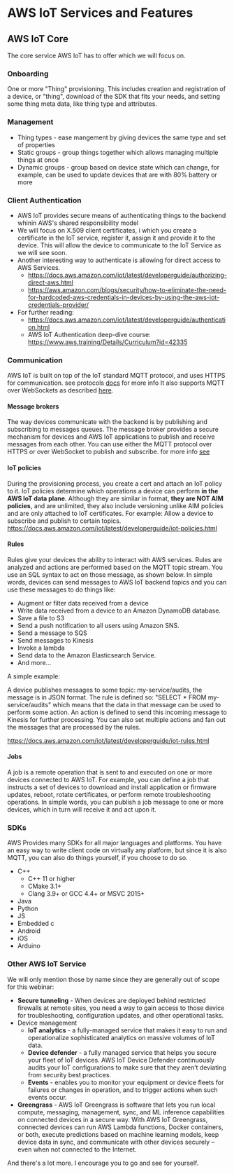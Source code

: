 # AWS IoT Services and Features

## AWS IoT Core
The core service AWS IoT has to offer which we will focus on.

### Onboarding
One or more "Thing" provisioning. This includes creation and registration of a device, or "thing", download of the SDK that fits your needs, and setting some thing meta data, like thing type and attributes.

### Management
* Thing types - ease mangement by giving devices the same type and set of properties 
* Static groups - group things together which allows managing multiple things at once
* Dynamic groups - group based on device state which can change, for example, can be used to update devices that are with 80% battery or more

### Client Authentication
* AWS IoT provides secure means of authenticating things to the backend whinin AWS's shared responsibility model
* We will focus on X.509 client certificates, i which you create a certificate in the IoT service, register it, assign it and provide it to the device.
  This will allow the device to communicate to the IoT Service as we will see soon.
* Another interesting way to authenticate is allowing for direct access to AWS Services.
  * https://docs.aws.amazon.com/iot/latest/developerguide/authorizing-direct-aws.html
  * https://aws.amazon.com/blogs/security/how-to-eliminate-the-need-for-hardcoded-aws-credentials-in-devices-by-using-the-aws-iot-credentials-provider/
* For further reading:
  * https://docs.aws.amazon.com/iot/latest/developerguide/authentication.html
  * AWS IoT Authentication deep-dive course: https://www.aws.training/Details/Curriculum?id=42335

### Communication
AWS IoT is built on top of the IoT standard MQTT protocol, and uses HTTPS for communication.
see protocols [docs](https://docs.aws.amazon.com/iot/latest/developerguide/protocols.html) for more info 
It also supports MQTT over WebSockets as described [here](https://docs.aws.amazon.com/iot/latest/developerguide/mqtt-ws.html).

#### Message brokers
The way devices communicate with the backend is by publishing and subscribing to messages queues.
The message broker provides a secure mechanism for devices and AWS IoT applications to publish and receive messages from each other. You can use either the MQTT protocol over HTTPS or over WebSocket to publish and subscribe.
for more info [see](https://docs.aws.amazon.com/iot/latest/developerguide/iot-message-broker.html)

#### IoT policies
During the provisioning process, you create a cert and attach an IoT policy to it. IoT policies determine which operations a device can perform **in the AWS IoT data plane**.
Although they are similar in format, **they are NOT AIM policies**, and are unlimited, they also include versioning unlike AIM policies and are only attached to IoT certificates.
For example: Allow a device to subscribe and publish to certain topics.
https://docs.aws.amazon.com/iot/latest/developerguide/iot-policies.html

#### Rules 
Rules give your devices the ability to interact with AWS services. Rules are analyzed and actions are performed based on the MQTT topic stream. 
You use an SQL syntax to act on those message, as shown below.
In simple words, devices can send messages to AWS IoT backend topics and you can use these messages to do things like: 

* Augment or filter data received from a device
* Write data received from a device to an Amazon DynamoDB database.
* Save a file to S3 
* Send a push notification to all users using Amazon SNS.
* Send a message to SQS
* Send messages to Kinesis
* Invoke a lambda
* Send data to the Amazon Elasticsearch Service.
* And more...

A simple example:

A device publishes messages to some topic: my-service/audits, the message is in JSON format.
The rule is defined so: "SELECT * FROM my-service/audits" which means that the data in that message can be used to perform some action.
An action is defined to send this incoming message to Kinesis for further processing.
You can also set multiple actions and fan out the messages that are processed by the rules.

https://docs.aws.amazon.com/iot/latest/developerguide/iot-rules.html


#### Jobs
A job is a remote operation that is sent to and executed on one or more devices connected to AWS IoT. For example, you can define a job that instructs a set of devices to download and install application or firmware updates, reboot, rotate certificates, or perform remote troubleshooting operations.
In simple words, you can publish a job message to one or more devices, which in turn will receive it and act upon it. 


### SDKs

AWS Provides many SDKs for all major languages and platforms. 
You have an easy way to write client code on virtually any platform, but since it is also MQTT, you can also do things yourself, if you choose to do so.

* C++
  * C++ 11 or higher
  * CMake 3.1+
  * Clang 3.9+ or GCC 4.4+ or MSVC 2015+
* Java
* Python
* JS
* Embedded c
* Android
* iOS
* Arduino 

### Other AWS IoT Service

We will only mention those by name since they are generally out of scope for this webinar:

* **Secure tunneling** - When devices are deployed behind restricted firewalls at remote sites, you need a way to gain access to those device for troubleshooting, configuration updates, and other operational tasks.
* Device management
  * **IoT analytics** - a fully-managed service that makes it easy to run and operationalize sophisticated analytics on massive volumes of IoT data.
  * **Device defender** - a fully managed service that helps you secure your fleet of IoT devices. AWS IoT Device Defender continuously audits your IoT configurations to make sure that they aren’t deviating from security best practices.
  * **Events** - enables you to monitor your equipment or device fleets for failures or changes in operation, and to trigger actions when such events occur. 
* **Greengrass** - AWS IoT Greengrass is software that lets you run local compute, messaging, management, sync, and ML inference capabilities on connected devices in a secure way. With AWS IoT Greengrass, connected devices can run AWS Lambda functions, Docker containers, or both, execute predictions based on machine learning models, keep device data in sync, and communicate with other devices securely – even when not connected to the Internet.

And there's a lot more. I encourage you to go and see for yourself.
